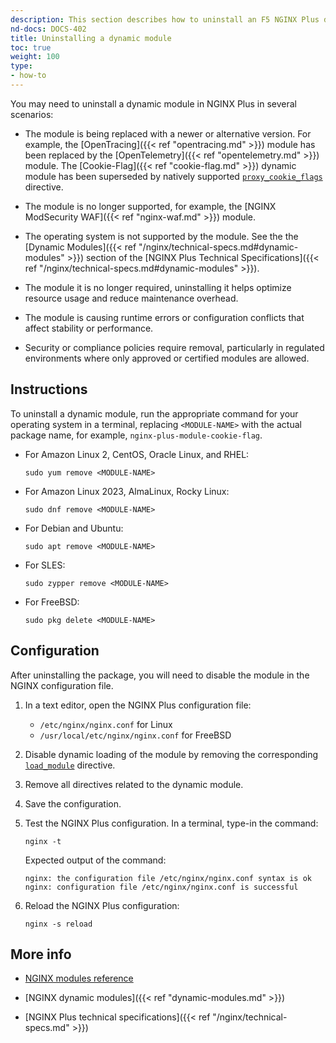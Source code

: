 ```yaml
---
description: This section describes how to uninstall an F5 NGINX Plus dynamic module.
nd-docs: DOCS-402
title: Uninstalling a dynamic module
toc: true
weight: 100
type:
- how-to
---
```

You may need to uninstall a dynamic module in NGINX Plus in several scenarios:

- The module is being replaced with a newer or alternative version. For example, the [OpenTracing]({{< ref "opentracing.md" >}}) module has been replaced by the [OpenTelemetry]({{< ref "opentelemetry.md" >}}) module. The [Cookie-Flag]({{< ref "cookie-flag.md" >}}) dynamic module has been superseded by natively supported [`proxy_cookie_flags`](https://nginx.org/en/docs/http/ngx_http_proxy_module.html#proxy_cookie_flags) directive.

- The module is no longer supported, for example, the [NGINX ModSecurity WAF]({{< ref "nginx-waf.md" >}}) module.

- The operating system is not supported by the module. See the the [Dynamic Modules]({{< ref "/nginx/technical-specs.md#dynamic-modules" >}}) section of the [NGINX Plus Technical Specifications]({{< ref "/nginx/technical-specs.md#dynamic-modules" >}}).

- The module it is no longer required, uninstalling it helps optimize resource usage and reduce maintenance overhead.

- The module is causing runtime errors or configuration conflicts that affect stability or performance.

- Security or compliance policies require removal, particularly in regulated environments where only approved or certified modules are allowed.

## Instructions

To uninstall a dynamic module, run the appropriate command for your operating system in a terminal, replacing `<MODULE-NAME>` with the actual package name, for example, `nginx-plus-module-cookie-flag`.

-  For Amazon Linux 2, CentOS, Oracle Linux, and RHEL:

   ```shell
   sudo yum remove <MODULE-NAME>
   ```

-  For Amazon Linux 2023, AlmaLinux, Rocky Linux:

   ```shell
   sudo dnf remove <MODULE-NAME>
   ```

-  For Debian and Ubuntu:

   ```shell
   sudo apt remove <MODULE-NAME>
   ```

-  For SLES:

   ```shell
   sudo zypper remove <MODULE-NAME>
   ```

-  For FreeBSD:

   ```shell
   sudo pkg delete <MODULE-NAME>
   ```

## Configuration

After uninstalling the package, you will need to disable the module in the NGINX configuration file.

1. In a text editor, open the NGINX Plus configuration file:
   - `/etc/nginx/nginx.conf` for Linux
   - `/usr/local/etc/nginx/nginx.conf` for FreeBSD

2. Disable dynamic loading of the module by removing the corresponding [`load_module`](https://nginx.org/en/docs/ngx_core_module.html#load_module) directive.

3. Remove all directives related to the dynamic module.

4. Save the configuration.

5. Test the NGINX Plus configuration. In a terminal, type-in the command:

    ```shell
    nginx -t
    ```

    Expected output of the command:

    ```shell
    nginx: the configuration file /etc/nginx/nginx.conf syntax is ok
    nginx: configuration file /etc/nginx/nginx.conf is successful
    ```

5. Reload the NGINX Plus configuration:

    ```shell
    nginx -s reload
    ```

## More info

- [NGINX modules reference](https://nginx.org/en/docs/)

- [NGINX dynamic modules]({{< ref "dynamic-modules.md" >}})

- [NGINX Plus technical specifications]({{< ref "/nginx/technical-specs.md" >}})
